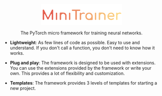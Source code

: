 

<div align="center">

<img src="./img/logo.png" alt="Logo" width="260"/>

The PyTorch micro framework for training neural networks.

</div>

- **Lightweight**: As few lines of code as possible. Easy to use and understand. If you don't call a function, you don't need to know how it works.

- **Plug and play**: The framework is designed to be used with extensions. You can use the extensions provided by the framework or write your own. This provides a lot of flexibility and customization.

- **Templates**: The framework provides 3 levels of templates for starting a new project.
